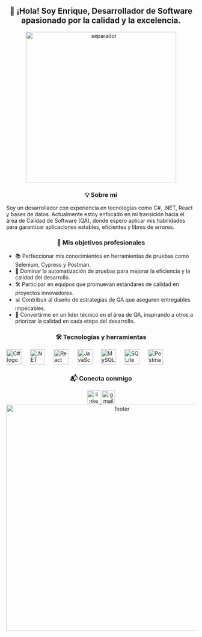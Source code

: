 <h2 align="center">👋 ¡Hola! Soy Enrique, Desarrollador de Software apasionado por la calidad y la excelencia.</h2>

<div align="center">
  <img src="https://i.imgur.com/sntRv1D.png" alt="separador" width="400" />
</div>

### 

<h3 align="center">💡 Sobre mí</h3>
<p align="left">
  Soy un desarrollador con experiencia en tecnologías como C#, .NET, React y bases de datos. Actualmente estoy enfocado en mi transición hacia el área de Calidad de Software (QA), donde espero aplicar mis habilidades para garantizar aplicaciones estables, eficientes y libres de errores.
</p>

### 

<h3 align="center">🎯 Mis objetivos profesionales</h3>
<ul align="left">
  <li>📚 Perfeccionar mis conocimientos en herramientas de pruebas como Selenium, Cypress y Postman.</li>
  <li>🤖 Dominar la automatización de pruebas para mejorar la eficiencia y la calidad del desarrollo.</li>
  <li>🛠 Participar en equipos que promuevan estándares de calidad en proyectos innovadores.</li>
  <li>📊 Contribuir al diseño de estrategias de QA que aseguren entregables impecables.</li>
  <li>🌟 Convertirme en un líder técnico en el área de QA, inspirando a otros a priorizar la calidad en cada etapa del desarrollo.</li>
</ul>

### 

<h3 align="center">🛠 Tecnologías y herramientas</h3>
<div align="left">
  <img src="https://cdn.jsdelivr.net/gh/devicons/devicon/icons/csharp/csharp-original.svg" height="40" alt="C# logo" />
  <img width="15" />
  <img src="https://cdn.jsdelivr.net/gh/devicons/devicon/icons/dot-net/dot-net-plain-wordmark.svg" height="40" alt=".NET logo" />
  <img width="15" />
  <img src="https://cdn.jsdelivr.net/gh/devicons/devicon/icons/react/react-original.svg" height="40" alt="React logo" />
  <img width="15" />
  <img src="https://cdn.jsdelivr.net/gh/devicons/devicon/icons/javascript/javascript-original.svg" height="40" alt="JavaScript logo" />
  <img width="15" />
  <img src="https://cdn.jsdelivr.net/gh/devicons/devicon/icons/mysql/mysql-original.svg" height="40" alt="MySQL logo" />
  <img width="15" />
  <img src="https://cdn.jsdelivr.net/gh/devicons/devicon/icons/sqlite/sqlite-original.svg" height="40" alt="SQLite logo" />
  <img width="15" />
  <img src="https://cdn.jsdelivr.net/gh/devicons/devicon/icons/postman/postman-original.svg" height="40" alt="Postman logo" />
</div>

### 

<h3 align="center">📬 Conecta conmigo</h3>
<div align="center">
  <a href="https://linkedin.com/in/enrique-cascante" target="_blank">
    <img src="https://img.shields.io/static/v1?message=LinkedIn&logo=linkedin&label=&color=0077B5&logoColor=white&labelColor=&style=for-the-badge" height="35" alt="linkedin logo" />
  </a>
  <a href="mailto:alvaro.cascante@uned.cr" target="_blank">
    <img src="https://img.shields.io/static/v1?message=Gmail&logo=gmail&label=&color=D14836&logoColor=white&labelColor=&style=for-the-badge" height="35" alt="gmail logo" />
  </a>
</div>

<div align="center">
  <img src="https://i.imgur.com/q9mBjuc.png" alt="footer" width="600" />
</div>

